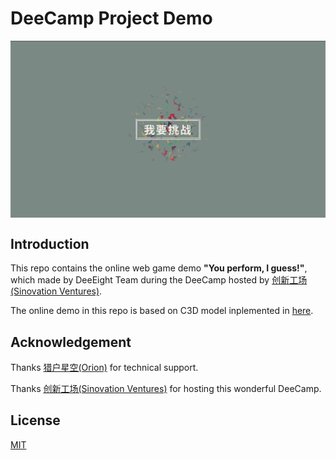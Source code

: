 # DeeCamp Project Demo

<p align="center"><img src="assets/demo.gif" align="center" width=800 height=auto/></p>

## Introduction
This repo contains the online web game demo **"You perform, I guess!"**, which made by DeeEight
Team during the DeeCamp hosted by [创新工场(Sinovation Ventures)](http://www.sinovationventures.com/).

The online demo in this repo is based on C3D model
inplemented in [here](https://github.com/jfzhang95/pytorch-c3d).


## Acknowledgement
Thanks [猎户星空(Orion)](https://www.ainirobot.com/) for technical support.

Thanks [创新工场(Sinovation Ventures)](http://www.sinovationventures.com/) for
hosting this wonderful DeeCamp.

## License
[MIT](https://github.com/jfzhang95/project-demo/blob/master/LICENSE)